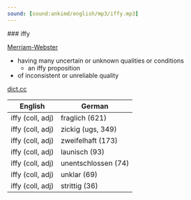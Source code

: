 ```yaml
---
sound: [sound:ankimd/english/mp3/iffy.mp3]
---
```


\### iffy

[Merriam-Webster](https://www.merriam-webster.com/dictionary/iffy)

- having many uncertain or unknown qualities or conditions
    - an iffy proposition
- of inconsistent or unreliable quality

[dict.cc](https://www.dict.cc/iffy)

| English        | German       |
| -------------- | ------------ |
| iffy (coll, adj) | fraglich (621) |
| iffy (coll, adj) | zickig (ugs, 349) |
| iffy (coll, adj) | zweifelhaft (173) |
| iffy (coll, adj) | launisch (93) |
| iffy (coll, adj) | unentschlossen (74) |
| iffy (coll, adj) | unklar (69) |
| iffy (coll, adj) | strittig (36) |
